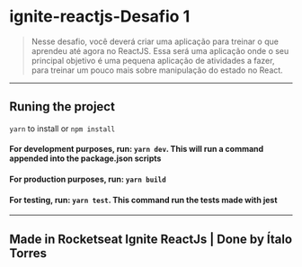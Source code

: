 # ignite-reactjs-Desafio 1
> Nesse desafio, você deverá criar uma aplicação para treinar o que aprendeu até agora no ReactJS. Essa será uma aplicação onde o seu principal objetivo é uma pequena aplicação de atividades a fazer, para treinar um pouco mais sobre manipulação do estado no React.

---
## Runing the project
`yarn` to install or `npm install`

#### For development purposes, run: `yarn dev`. This will run a command appended into the **package.json** scripts

#### For production purposes, run: `yarn build`

#### For testing, run: `yarn test`. This command run the tests made with jest
---


Made in Rocketseat Ignite ReactJs | Done by Ítalo Torres
---
